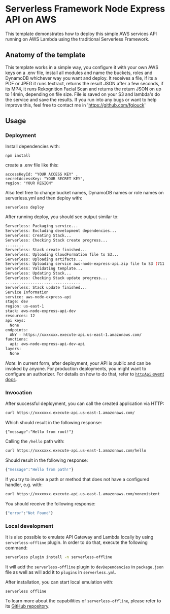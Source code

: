 <!--
title: 'Serverless API for using Textract and Aws Rekognition'
description: 'This API is ready to use and deploy to your AWS account, runs a serverless API for running Textract and Rekognition in a simple way, fast and reliable way.'
layout: Doc
framework: v1
platform: AWS
language: nodeJS
priority: 1
authorLink: 'https://github.com/fgiouck'
authorName: 'Giovanni Marcos'
authorAvatar: ''
-->

# Serverless Framework Node Express API on AWS

This template demonstrates how to deploy this simple AWS services API running on AWS Lambda using the traditional Serverless Framework.

## Anatomy of the template

This template works in a simple way, you configure it with your own AWS keys on a .env file, install all modules and name the buckets, roles and DynamoDB whichever way you want and deploy. It receives a file, if its a PDF or JPEG it runs textract, returns the result JSON after a few seconds, if its MP4, it runs Rekognition Facial Scan and returns the return JSON on up to 14min, depending on file size. File is saved on your S3 and lambda's do the service and save the results. If you run into any bugs or want to help improve this, feel free to contact me in 'https://github.com/fgiouck'

## Usage

### Deployment

Install dependencies with:

```
npm install
```

create a .env file like this:

```
accessKeyId: "YOUR ACCESS KEY" ,
secretAccessKey: "YOUR SECRET KEY",
region: "YOUR REGION"
```

Also feel free to change bucket names, DynamoDB names or role names on serverless.yml
and then deploy with:

```
serverless deploy
```

After running deploy, you should see output similar to:

```bash
Serverless: Packaging service...
Serverless: Excluding development dependencies...
Serverless: Creating Stack...
Serverless: Checking Stack create progress...
........
Serverless: Stack create finished...
Serverless: Uploading CloudFormation file to S3...
Serverless: Uploading artifacts...
Serverless: Uploading service aws-node-express-api.zip file to S3 (711.23 KB)...
Serverless: Validating template...
Serverless: Updating Stack...
Serverless: Checking Stack update progress...
.................................
Serverless: Stack update finished...
Service Information
service: aws-node-express-api
stage: dev
region: us-east-1
stack: aws-node-express-api-dev
resources: 12
api keys:
  None
endpoints:
  ANY - https://xxxxxxx.execute-api.us-east-1.amazonaws.com/
functions:
  api: aws-node-express-api-dev-api
layers:
  None
```

_Note_: In current form, after deployment, your API is public and can be invoked by anyone. For production deployments, you might want to configure an authorizer. For details on how to do that, refer to [`httpApi` event docs](https://www.serverless.com/framework/docs/providers/aws/events/http-api/).

### Invocation

After successful deployment, you can call the created application via HTTP:

```bash
curl https://xxxxxxx.execute-api.us-east-1.amazonaws.com/
```

Which should result in the following response:

```
{"message":"Hello from root!"}
```

Calling the `/hello` path with:

```bash
curl https://xxxxxxx.execute-api.us-east-1.amazonaws.com/hello
```

Should result in the following response:

```bash
{"message":"Hello from path!"}
```

If you try to invoke a path or method that does not have a configured handler, e.g. with:

```bash
curl https://xxxxxxx.execute-api.us-east-1.amazonaws.com/nonexistent
```

You should receive the following response:

```bash
{"error":"Not Found"}
```

### Local development

It is also possible to emulate API Gateway and Lambda locally by using `serverless-offline` plugin. In order to do that, execute the following command:

```bash
serverless plugin install -n serverless-offline
```

It will add the `serverless-offline` plugin to `devDependencies` in `package.json` file as well as will add it to `plugins` in `serverless.yml`.

After installation, you can start local emulation with:

```
serverless offline
```

To learn more about the capabilities of `serverless-offline`, please refer to its [GitHub repository](https://github.com/dherault/serverless-offline).
